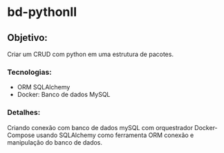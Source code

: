 # bd-pythonII

## Objetivo:
Criar um CRUD com python em uma estrutura de pacotes.


### Tecnologias:
- ORM SQLAlchemy
- Docker: Banco de dados MySQL

### Detalhes:
Criando conexão com banco de dados mySQL com orquestrador Docker-Compose usando SQLAlchemy como ferramenta ORM conexão e manipulação do banco de dados.